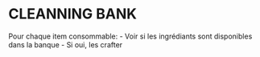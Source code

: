 # CLEANNING BANK

Pour chaque item consommable:
    - Voir si les ingrédiants sont disponibles dans la banque
        - Si oui, les crafter
